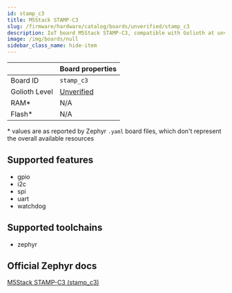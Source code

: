 ```yaml
---
id: stamp_c3
title: M5Stack STAMP-C3
slug: /firmware/hardware/catalog/boards/unverified/stamp_c3
description: IoT board M5Stack STAMP-C3, compatible with Golioth at unverified level.
image: /img/boards/null
sidebar_class_name: hide-item
---
```


[//]: # (This is an auto-generated file, do not edit! Changes to it will be lost upon re-generation)



|                | Board properties     |
| -------------  | -------------------- |
| Board ID       | `stamp_c3` |
| Golioth Level  | [Unverified](/firmware/hardware#unverified-boards) |
| RAM*           | N/A |
| Flash*         | N/A |

\* values are as reported by Zephyr `.yaml` board files, which don't represent the overall available resources



## Supported features

* gpio
* i2c
* spi
* uart
* watchdog

## Supported toolchains

* zephyr

## Official Zephyr docs

[M5Stack STAMP-C3 (stamp_c3)](https://docs.zephyrproject.org/latest/boards/m5stack/stamp_c3/doc/index.html)
